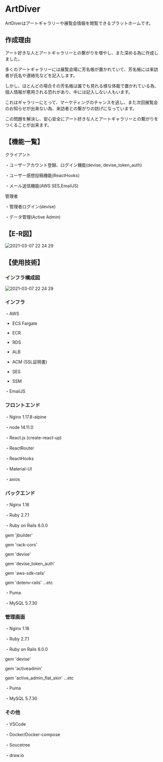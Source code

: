 # ArtDiver

 ArtDiverはアートギャラリーや展覧会情報を閲覧できるプラットホームです。

## 作成理由

アート好きな人とアートギャラリーとの繋がりを増やし、また深める為に作成しました。

多くのアートギャラリーには展覧会場に芳名帳が置かれていて、芳名帳には来訪者が氏名や連絡先などを記入します。

しかし、ほとんどの場合その芳名帳は誰でも見れる様な体裁で置かれている為、個人情報が悪用される恐れがあり、中には記入しない人もいます。

これはギャラリーにとって、マーケティングのチャンスを逃し、また次回展覧会のお知らせが出来ない為、来訪者との繋がりの妨げになっています。

この問題を解決し、安心安全にアート好きな人とアートギャラリーとの繋がりをつくることが出来ます。



## 【機能一覧】

クライアント

・ユーザーアカウント登録、ログイン機能(devise, devise_token_auth)

・ユーザー感想投稿機能(ReactHooks)

・メール送信機能(AWS SES,EmailJS)

管理者

・管理者ログイン(devise)

・データ管理(Active Admin)

## 【E-R図】

![2021-03-07 22 24 29](https://user-images.githubusercontent.com/76731152/110316771-87423680-804e-11eb-942c-f87f4058966e.png)

## 【使用技術】

### インフラ構成図

![2021-03-07 22 24 29](https://user-images.githubusercontent.com/76731152/110312327-4c3d0480-8048-11eb-880a-5ca357bc0588.png)

### インフラ

・AWS

  - ECS Fargate

  - ECR 

  - RDS

  - ALB
  
  
  - ACM (SSL証明書)

  - SES

  - SSM

・EmailJS

### フロントエンド

・Nginx 1.17.8-alpine

・node 14.11.0

・React.js (create-react-up)

・ReactRouter

・ReactHooks

・Material-UI

・axios

### バックエンド

・Nginx 1.16

・Ruby 2.7.1

・Ruby on Rails 6.0.0

gem 'jbuilder'

gem 'rack-cors'

gem 'devise'

gem 'devise_token_auth'

gem 'aws-sdk-rails'

gem 'dotenv-rails' 
...etc

・Puma

・MySQL 5.7.30

### 管理画面

・Nginx 1.16

・Ruby 2.7.1

・Ruby on Rails 6.0.0

gem 'devise'

gem 'activeadmin'

gem 'active_admin_flat_skin'
...etc

・Puma

・MySQL 5.7.30

### その他

・VSCode

・Docker/Docker-compose

・Soucetree

・draw.io



